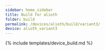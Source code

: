 ```yaml
---
sidebar: home_sidebar
title: Build for alioth
folder: build
permalink: /devices/alioth/build/variant3/
device: alioth_variant3
---
```

{% include templates/device_build.md %}
